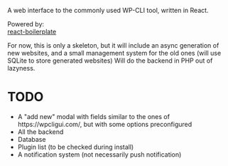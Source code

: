 A web interface to the commonly used WP-CLI tool, written in React.

Powered by:
<br />
<a href="https://github.com/react-boilerplate/react-boilerplate">
    react-boilerplate
</a>

For now, this is only a skeleton, but it will include an async generation of new websites, and a small management system for the old ones (will use SQLite to store generated websites)
Will do the backend in PHP out of lazyness.

<h1>TODO</h1>
<ul>
    <li>A "add new" modal with fields similar to the ones of https://wpcligui.com/, but with some options preconfigured</li>
    <li>All the backend</li>
    <li>Database</li>
    <li>Plugin list (to be checked during install)</li>
    <li>A notification system (not necessarily push notification)</li>
</ul>